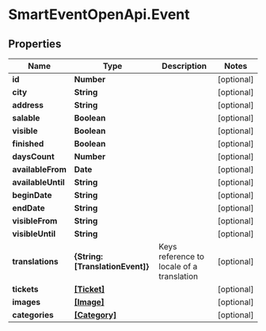 # SmartEventOpenApi.Event

## Properties
Name | Type | Description | Notes
------------ | ------------- | ------------- | -------------
**id** | **Number** |  | [optional] 
**city** | **String** |  | [optional] 
**address** | **String** |  | [optional] 
**salable** | **Boolean** |  | [optional] 
**visible** | **Boolean** |  | [optional] 
**finished** | **Boolean** |  | [optional] 
**daysCount** | **Number** |  | [optional] 
**availableFrom** | **Date** |  | [optional] 
**availableUntil** | **String** |  | [optional] 
**beginDate** | **String** |  | [optional] 
**endDate** | **String** |  | [optional] 
**visibleFrom** | **String** |  | [optional] 
**visibleUntil** | **String** |  | [optional] 
**translations** | **{String: [TranslationEvent]}** | Keys reference to locale of a translation | [optional] 
**tickets** | [**[Ticket]**](Ticket.md) |  | [optional] 
**images** | [**[Image]**](Image.md) |  | [optional] 
**categories** | [**[Category]**](Category.md) |  | [optional] 
